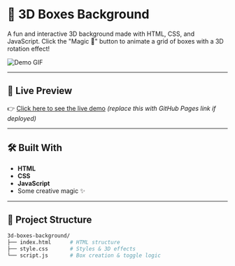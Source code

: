 # 🎩 3D Boxes Background

A fun and interactive 3D background made with HTML, CSS, and JavaScript. Click the "Magic 🎩" button to animate a grid of boxes with a 3D rotation effect!

![Demo GIF](https://media.giphy.com/media/EZqwsBSPlvSda/giphy.gif)

---

## 🚀 Live Preview

👉 [Click here to see the live demo](#) *(replace this with GitHub Pages link if deployed)*

---

## 🛠️ Built With

- **HTML**
- **CSS**
- **JavaScript**
- Some creative magic ✨

---

## 📂 Project Structure

```bash
3d-boxes-background/
├── index.html      # HTML structure
├── style.css       # Styles & 3D effects
└── script.js       # Box creation & toggle logic

